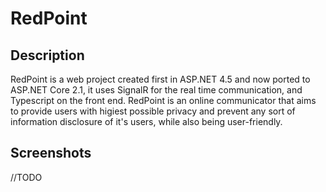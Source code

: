 # RedPoint

## Description
RedPoint is a web project created first in ASP.NET 4.5 and now ported to ASP.NET Core 2.1, it uses SignalR for the real time communication, and Typescript on the front end. RedPoint is an online communicator that aims to provide users with higiest possible privacy and prevent any sort of information disclosure of it's users, while also being user-friendly.



## Screenshots
//TODO 
